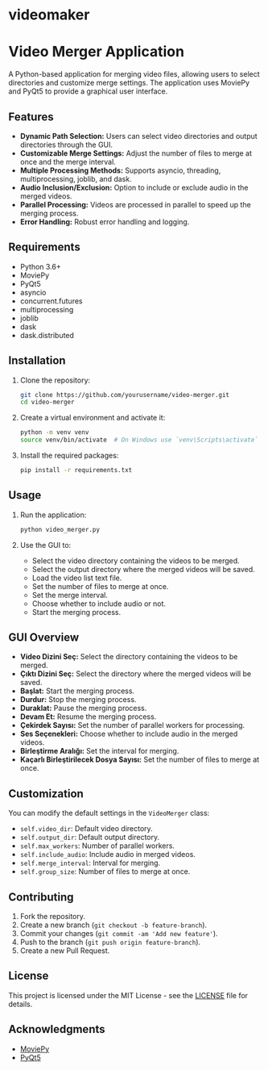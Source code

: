 # videomaker

# Video Merger Application

A Python-based application for merging video files, allowing users to select directories and customize merge settings. The application uses MoviePy and PyQt5 to provide a graphical user interface.

## Features

- **Dynamic Path Selection:** Users can select video directories and output directories through the GUI.
- **Customizable Merge Settings:** Adjust the number of files to merge at once and the merge interval.
- **Multiple Processing Methods:** Supports asyncio, threading, multiprocessing, joblib, and dask.
- **Audio Inclusion/Exclusion:** Option to include or exclude audio in the merged videos.
- **Parallel Processing:** Videos are processed in parallel to speed up the merging process.
- **Error Handling:** Robust error handling and logging.

## Requirements

- Python 3.6+
- MoviePy
- PyQt5
- asyncio
- concurrent.futures
- multiprocessing
- joblib
- dask
- dask.distributed

## Installation

1. Clone the repository:
    ```bash
    git clone https://github.com/yourusername/video-merger.git
    cd video-merger
    ```

2. Create a virtual environment and activate it:
    ```bash
    python -m venv venv
    source venv/bin/activate  # On Windows use `venv\Scripts\activate`
    ```

3. Install the required packages:
    ```bash
    pip install -r requirements.txt
    ```

## Usage

1. Run the application:
    ```bash
    python video_merger.py
    ```

2. Use the GUI to:
    - Select the video directory containing the videos to be merged.
    - Select the output directory where the merged videos will be saved.
    - Load the video list text file.
    - Set the number of files to merge at once.
    - Set the merge interval.
    - Choose whether to include audio or not.
    - Start the merging process.

## GUI Overview

- **Video Dizini Seç:** Select the directory containing the videos to be merged.
- **Çıktı Dizini Seç:** Select the directory where the merged videos will be saved.
- **Başlat:** Start the merging process.
- **Durdur:** Stop the merging process.
- **Duraklat:** Pause the merging process.
- **Devam Et:** Resume the merging process.
- **Çekirdek Sayısı:** Set the number of parallel workers for processing.
- **Ses Seçenekleri:** Choose whether to include audio in the merged videos.
- **Birleştirme Aralığı:** Set the interval for merging.
- **Kaçarlı Birleştirilecek Dosya Sayısı:** Set the number of files to merge at once.

## Customization

You can modify the default settings in the `VideoMerger` class:

- `self.video_dir`: Default video directory.
- `self.output_dir`: Default output directory.
- `self.max_workers`: Number of parallel workers.
- `self.include_audio`: Include audio in merged videos.
- `self.merge_interval`: Interval for merging.
- `self.group_size`: Number of files to merge at once.

## Contributing

1. Fork the repository.
2. Create a new branch (`git checkout -b feature-branch`).
3. Commit your changes (`git commit -am 'Add new feature'`).
4. Push to the branch (`git push origin feature-branch`).
5. Create a new Pull Request.

## License

This project is licensed under the MIT License - see the [LICENSE](LICENSE) file for details.

## Acknowledgments

- [MoviePy](https://zulko.github.io/moviepy/)
- [PyQt5](https://riverbankcomputing.com/software/pyqt/intro)

